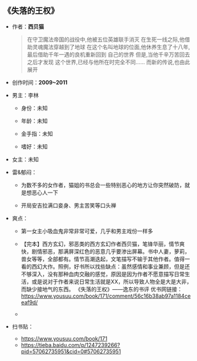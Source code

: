 
## 《失落的王权》

- 作者：**西贝猫**
  
    > 在守卫魔法帝国的战役中,他被五位英雄联手消灭
    在生死一线之际,他借助灵魂魔法穿越到了地球
    在这个名叫地球的位面,他休养生息了十八年,最后借助千年一遇的良机重新回到
    自己的世界
    但是,当他千辛万苦回去之后才发现
    这个世界,已经与他所在时完全不同……
    而新的传说,也由此展开

- 创作时间：**2009~2011**

- 男主：李林

  * 身份：未知
  
  * 年龄：未知
  * 金手指：未知
  * 嗜好：未知

- 女主：未知

- 雷&郁闷：

  * 为数不多的女作者，猫姐的书总会一些特别恶心的地方让你突然破防，就是想恶心人一下

  * 开局安吉拉满口妾身、男主苦笑等口头禅

- 爽点：

  * 第一女主小吸血鬼非常非常可爱，几乎和男主戏份一样多

  * 【完本】西方玄幻，邪恶类的西方玄幻作者西贝猫，笔锋华丽，情节爽快，剧情邪恶，那满屏深红色的恶意几乎要渗出屏幕。书中人妻，萝莉，兽女等等，全部都有。情节高潮迭起，文笔描写不输于其他作者。值得一看的西幻大作。照例，好书所以找些缺点：虽然感情和事业兼顾，但是还不够深入，没有那种血肉交融的感觉，原因是因为作者不愿意描写日常生活，或是说对于作者来说日常生活就是XX，所以导致人物全是大是大非，而缺少接地气的东西。
  《失落的王权》——逸东的书评
  优书网链接：https://www.yousuu.com/book/171/comment/56c16b38ab97a1184ceeaf9d/
  
  * 

- 扫书贴：
  
  * <https://www.yousuu.com/book/171>
  * <https://tieba.baidu.com/p/1247239266?pid=57062735951&cid=0#57062735951>